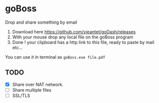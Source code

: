 # goBoss
Drop and share something by email

1. Download here https://github.com/vjeantet/goDash/releases
2. With your mouse drop any local file on the goBoss program
3. Done ! your clipboard has a http link to this file, ready to paste by mail etc...

You can use it in terminal as ```goBoss.exe file.pdf```

## TODO 
- [x] Share over NAT network.
- [ ] Share multiple files
- [ ] SSL/TLS
